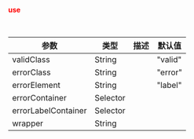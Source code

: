 <font color="red"><strong>use</strong></font><table>
  <thead>
    <tr>
      <th>参数</th>
      <th>类型</th>
      <th>描述</th>
      <th>默认值</th>
    </tr>
  </thead>
  <tbody>
    <tr>
      <td>validClass</td>
      <td>String</td>
      <td></td>
      <td>"valid"</td>
    </tr>
    <tr>
      <td>errorClass</td>
      <td>String</td>
      <td></td>
      <td>"error"</td>
    </tr>
    <tr>
      <td>errorElement</td>
      <td>String</td>
      <td></td>
      <td>"label"</td>
    </tr>
    <tr>
      <td>errorContainer</td>
      <td>Selector</td>
      <td></td>
      <td></td>
    </tr>
    <tr>
      <td>errorLabelContainer</td>
      <td>Selector</td>
      <td></td>
      <td></td>
    </tr>
    <tr>
      <td>wrapper</td>
      <td>String</td>
      <td></td>
      <td></td>
    </tr>
  </tbody>
</table>
